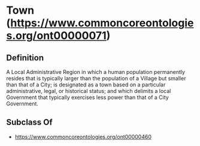# Town (https://www.commoncoreontologies.org/ont00000071)

## Definition
A Local Administrative Region in which a human population permanently resides that is typically larger than the population of a Village but smaller than that of a City; is designated as a town based on a particular administrative, legal, or historical status; and which delimits a local Government that typically exercises less power than that of a City Government.

## Subclass Of
- https://www.commoncoreontologies.org/ont00000460

